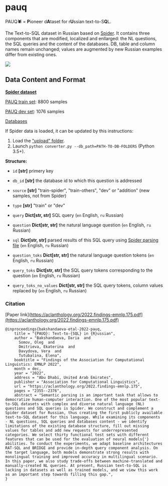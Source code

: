 # pauq
PAUQ🕷️ = <b>P</b>ioneer d<b>A</b>taset for r<b>U</b>ssian text-to-S<b>Q</b>L. 

The Text-to-SQL dataset in Russian based on <a href="https://yale-lily.github.io/spider">Spider</a>. It contains three components that are modified, localized and enllarged: the NL questions, the SQL queries and the content of the databases. DB, table and column names remain unchanged; values are augmented by new Russian examples differ from existing ones. 

<img src="https://i.ibb.co/gw2qjhD/pauq.jpg">

## Data Content and Format
<a href="https://yale-lily.github.io/spider"><b>Spider dataset</b></a>

<a href="/dataset/pauq_train.json">PAUQ train set</a>: 8800 samples

<a href="/dataset/pauq_dev.json">PAUQ dev set</a>: 1076 samples

<a href="https://drive.google.com/file/d/1Xjbp207zfCaBxhPgt-STB_RxwNo2TIW2/view?usp=sharing">Databases</a>

If Spider data is loaded, it can be updated by this instructions:

1. Load the <a href="/dataset/update">"upload" folder</a>.
2. Launch <code>python converter.py --db_path=PATH-TO-DB-FOLDERS</code> (Python 3.5+).

**Structure:**

- <code>id</code> **[str]** </tt> primery key

- <code>db_id</code> **[str]** the database id to which this question is addressed

- <code>source</code> **[str]** "train-spider", "train-others", "dev" or "addition" (new samples, not from Spider)

- <code>type</code> **[str]** "train" or "dev"

- <code>query</code> **Dict[str, str]** SQL query (<code>en</code> English, <code>ru</code> Russian)

- <code>question</code> **Dict[str, str]** the natural language question (<code>en</code> English, <code>ru</code> Russian)

- <code>sql</code> **Dict[str, str]** parsed results of this SQL query using <a href="https://github.com/taoyds/spider/blob/master/process_sql.py">Spider parsing file</a> (<code>en</code> English, <code>ru</code> Russian)

- <code>question_toks</code> **Dict[str, str]** the natural language question tokens (<code>en</code> English, <code>ru</code> Russian)

- <code>query_toks</code> **Dict[str, str]** the SQL query tokens corresponding to the question (<code>en</code> English, <code>ru</code> Russian)

- <code>query_toks_no_values</code> **Dict[str, str]** the SQL query tokens, column values replaced by <VALUE>  (<code>en</code> English, <code>ru</code> Russian)


### Citation
[Paper link](https://aclanthology.org/2022.findings-emnlp.175.pdf](https://aclanthology.org/2022.findings-emnlp.175.pdf)

```
@inproceedings{bakshandaeva-etal-2022-pauq,
    title = "{PAUQ}: Text-to-{SQL} in {R}ussian",
    author = "Bakshandaeva, Daria  and
      Somov, Oleg  and
      Dmitrieva, Ekaterina  and
      Davydova, Vera  and
      Tutubalina, Elena",
    booktitle = "Findings of the Association for Computational Linguistics: EMNLP 2022",
    month = dec,
    year = "2022",
    address = "Abu Dhabi, United Arab Emirates",
    publisher = "Association for Computational Linguistics",
    url = "https://aclanthology.org/2022.findings-emnlp.175",
    pages = "2355--2376",
    abstract = "Semantic parsing is an important task that allows to democratize human-computer interaction. One of the most popular text-to-SQL datasets with complex and diverse natural language (NL) questions and SQL queries is Spider. We construct and complement a Spider dataset for Russian, thus creating the first publicly available text-to-SQL dataset for this language. While examining its components - NL questions, SQL queries and databases content - we identify limitations of the existing database structure, fill out missing values for tables and add new requests for underrepresented categories. We select thirty functional test sets with different features that can be used for the evaluation of neural models{'} abilities. To conduct the experiments, we adapt baseline architectures RAT-SQL and BRIDGE and provide in-depth query component analysis. On the target language, both models demonstrate strong results with monolingual training and improved accuracy in multilingual scenario. In this paper, we also study trade-offs between machine-translated and manually-created NL queries. At present, Russian text-to-SQL is lacking in datasets as well as trained models, and we view this work as an important step towards filling this gap.",
}
```

